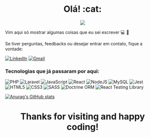 <h1 align="center"> Olá! :cat: </h1>


<p align="center">
  <img src="[https://media.tenor.com/MEr-JVXz_9QAAAAM/it-karak-itkaraktus.gif](https://user-images.githubusercontent.com/74038190/235224431-e8c8c12e-6826-47f1-89fb-2ddad83b3abf.gif)"/>
</p>

Vim aqui só mostrar algumas coisas que eu sei escrever :computer: :rocket:

Se tiver perguntas, feedbacks ou desejar entrar em contato, fique a vontade:

[![LinkedIn](https://img.shields.io/badge/LinkedIn-Profile-blue?style=flat-square&logo=linkedin&logoColor=white)](https://www.linkedin.com/in/albuquerque012/)
[![Gmail](https://img.shields.io/badge/Gmail-Email-red?style=flat-square&logo=gmail&logoColor=white)](mailto:lucaslpra@gmail.com)

### Tecnologias que já passaram por aqui:
![PHP](https://img.shields.io/badge/php-%23777BB4.svg?style=for-the-badge&logo=php&logoColor=white)  ![Laravel](https://img.shields.io/badge/laravel-%23FF2D20.svg?style=for-the-badge&logo=laravel&logoColor=white)  ![JavaScript](https://img.shields.io/badge/javascript-%23323330.svg?style=for-the-badge&logo=javascript&logoColor=%23F7DF1E) 	![React](https://img.shields.io/badge/react-%2320232a.svg?style=for-the-badge&logo=react&logoColor=%2361DAFB)  ![NodeJS](https://img.shields.io/badge/node.js-6DA55F?style=for-the-badge&logo=node.js&logoColor=white) ![MySQL](https://img.shields.io/badge/mysql-%2300f.svg?style=for-the-badge&logo=mysql&logoColor=white)  ![Jest](https://img.shields.io/badge/-jest-%23C21325?style=for-the-badge&logo=jest&logoColor=white)  ![HTML5](https://img.shields.io/badge/html5-%23E34F26.svg?style=for-the-badge&logo=html5&logoColor=white)  ![CSS3](https://img.shields.io/badge/css3-%231572B6.svg?style=for-the-badge&logo=css3&logoColor=white)  ![SASS](https://img.shields.io/badge/SASS-hotpink.svg?style=for-the-badge&logo=SASS&logoColor=white) ![Doctrine ORM](https://img.shields.io/badge/Doctrine%20ORM-2.x-326690?style=flat-square&logo=doctrine&logoColor=white) ![React Testing Library](https://img.shields.io/badge/React%20Testing%20Library-Latest-E33332?style=flat-square&logo=testing-library&logoColor=white)


  [![Anurag's GitHub stats](https://github-readme-stats.vercel.app/api?username=albuquerque-lucas&theme=tokyonight&hide=contribs)](https://github.com/anuraghazra/github-readme-stats)


<center>

# Thanks for visiting and happy coding!

</center>

